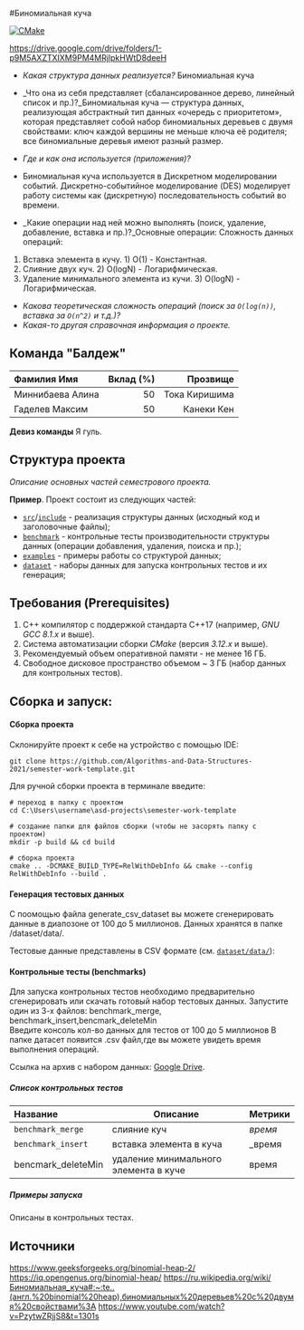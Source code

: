 #Биномиальная куча

[![CMake](https://github.com/Algorithms-and-Data-Structures-2021/semester-work-binomial-heap/actions/workflows/cmake.yml/badge.svg)](https://github.com/Algorithms-and-Data-Structures-2021/semester-work-binomial-heap/actions/workflows/cmake.yml)

https://drive.google.com/drive/folders/1-p9M5AXZTXIXM9PM4MRjlpkHWtD8deeH

- _Какая структура данных реализуется?_ Биномиальная куча
- _Что она из себя представляет (сбалансированное дерево, линейный список и пр.)?_Биномиальная куча — структура данных, реализующая абстрактный тип данных «очередь с приоритетом», которая представляет собой набор биномиальных деревьев с двумя свойствами:
ключ каждой вершины не меньше ключа её родителя;
все биномиальные деревья имеют разный размер.

- _Где и как она используется (приложения)?_
- Биномиальная куча используется в Дискретном моделировании событий.
Дискретно-событийное моделирование (DES) моделирует работу системы как (дискретную) последовательность событий во времени.

- _Какие операции над ней можно выполнять (поиск, удаление, добавление, вставка и пр.)?_Основные операции:                                              Сложность данных операций:
1) Вставка элемента в кучу.                                  1) O(1) - Константная.
2) Слияние двух куч.                                             2) O(logN) - Логарифмическая.
3) Удаление минимального элемента из кучи.   3) O(logN) - Логарифмическая.
- _Какова теоретическая сложность операций (поиск за `O(log(n))`, вставка за `O(n^2)` и т.д.)?_
- _Какая-то другая справочная информация о проекте._

## Команда "Балдеж"

| Фамилия Имя   | Вклад (%) | Прозвище              |
| :---          |   ---:    |  ---:                 |
| Миннибаева Алина  | 50        |  Тока Киришима          |
|Гаделев Максим     | 50        | Канеки Кен               |

**Девиз команды**
Я гуль.

## Структура проекта

_Описание основных частей семестрового проекта._

**Пример**. Проект состоит из следующих частей:

- [`src`](src)/[`include`](include) - реализация структуры данных (исходный код и заголовочные файлы);
- [`benchmark`](benchmark) - контрольные тесты производительности структуры данных (операции добавления, удаления,
  поиска и пр.);
- [`examples`](examples) - примеры работы со структурой данных;
- [`dataset`](dataset) - наборы данных для запуска контрольных тестов и их генерация;

## Требования (Prerequisites)

1. С++ компилятор c поддержкой стандарта C++17 (например, _GNU GCC 8.1.x_ и выше).
2. Система автоматизации сборки _CMake_ (версия _3.12.x_ и выше).
3. Рекомендуемый объем оперативной памяти - не менее 16 ГБ.
4. Свободное дисковое пространство объемом ~ 3 ГБ (набор данных для контрольных тестов).

## Сборка и запуск:

#### Сборка проекта

Склонируйте проект к себе на устройство с помощью IDE:

```shell
git clone https://github.com/Algorithms-and-Data-Structures-2021/semester-work-template.git
```

Для ручной сборки проекта в терминале введите:

```shell
# переход в папку с проектом
cd C:\Users\username\asd-projects\semester-work-template

# создание папки для файлов сборки (чтобы не засорять папку с проектом) 
mkdir -p build && cd build 

# сборка проекта
cmake .. -DCMAKE_BUILD_TYPE=RelWithDebInfo && cmake --config RelWithDebInfo --build . 
```

#### Генерация тестовых данных

С поомощью файла generate_csv_dataset вы можете сгенерировать данные в диапозоне от 100 до 5 миллионов.
Данных хранятся в папке /dataset/data/.

Тестовые данные представлены в CSV формате (см.
[`dataset/data/`](dataset/data/dataset-example.csv)):


#### Контрольные тесты (benchmarks)

Для запуска контрольных тестов необходимо предварительно сгенерировать или скачать готовый набор тестовых данных.
Запустите один из 3-х файлов: benchmark_merge, benchmark_insert,bencmark_deleteMin  
Введите консоль кол-во данных для тестов от 100 до 5 миллионов
В папке датасет появится .csv файл,где вы можете увидеть время выполнения операций.

Ссылка на архив с набором данных: [Google Drive](https://drive.google.com/drive/folders/14sQmE_G3YR1yVIKV19gLp6F2CTwnooat).

##### Список контрольных тестов

| Название                  | Описание                                | Метрики         |
| :---                      | ---                                     | :---            |
| `benchmark_merge` | слияние куч   | _время_         |
| `benchmark_insert`           | вставка элемента в куча | _время |
|bencmark_deleteMin             | удаление минимального элемента в куче                                     | время             |

##### Примеры запуска

Описаны в контрольных тестах.

## Источники

https://www.geeksforgeeks.org/binomial-heap-2/
https://iq.opengenus.org/binomial-heap/
https://ru.wikipedia.org/wiki/Биномиальная_куча#:~:te..(англ.%20binomial%20heap),биномиальных%20деревьев%20с%20двумя%20свойствами%3A
https://www.youtube.com/watch?v=PzytwZRjjS8&t=1301s
